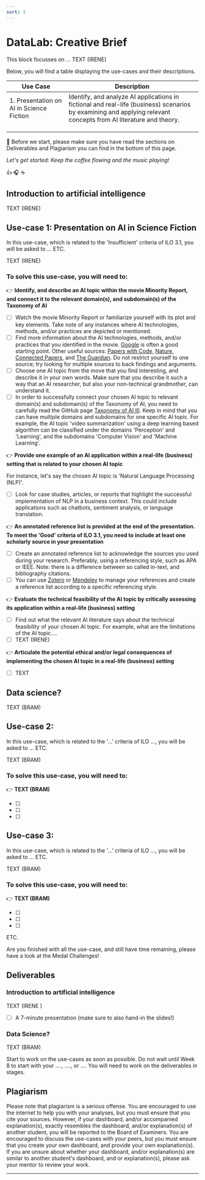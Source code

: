 ```yaml
---
sort: 1
---
```

# DataLab: Creative Brief

This block focusses on ... TEXT (IRENE)

Below, you will find a table displaying the use-cases and their descriptions.

| Use Case | Description |
| --- | --- |
| 1. Presentation on AI in Science Fiction | Identify, and analyze AI applications in fictional and real-life (business) scenarios by examining and applying relevant concepts from AI literature and theory. |
|  |  |
|  |  |
|  |  |

:bell: Before we start, please make sure you have read the sections on Deliverables and Plagiarism you can find in the bottom of this page.

*Let's get started: Keep the coffee flowing and the music playing!*

:thumbsup: :headphones: :coffee:

## Introduction to artificial intelligence

TEXT (IRENE)

## Use-case 1: Presentation on AI in Science Fiction

In this use-case, which is related to the 'Insufficient' criteria of ILO 3.1, you will be asked to ... ETC. 

TEXT (IRENE)

### To solve this use-case, you will need to:

:point_right: __Identify, and describe an AI topic within the movie Minority Report, and connect it to the relevant domain(s), and subdomain(s) of the Taxonomy of AI__

- [ ] Watch the movie Minority Report or familiarize yourself with its plot and key elements. Take note of any instances where AI technologies, methods, and/or practices are depicted or mentioned. 
- [ ] Find more information about the AI technologies, methods, and/or practices that you identified in the movie. [Google](https://www.google.com/) is often a good starting point. Other useful sources: [Papers with Code](https://paperswithcode.com/), [Nature](https://www.nature.com/), [Connected Papers](https://www.connectedpapers.com/), and [The Guardian](https://www.theguardian.com/international). Do not restrict yourself to one source; try looking for multiple sources to back findings and arguments.
- [ ] Choose one AI topic from the move that you find interesting, and describe it in your own words. Make sure that you describe it such a way that an AI researcher, but also your non-technical grandmother, can understand it.
- [ ] In order to successfully connect your chosen AI topic to relevant domain(s) and subdomain(s) of the Taxonomy of AI, you need to carefully read the GitHub page [Taxonomy of AI III](https://adsai.buas.nl/Study%20Content/Artificial%20Intelligence/Week3Day1.html). Keep in mind that you can have multiple domains and subdomains for one specific AI topic. For example, the AI topic 'video summarization' using a deep learning based algorithm can be classified under the domains 'Perception' and 'Learning', and the subdomains 'Computer Vision' and 'Machine Learning'.

:point_right: __Provide one example of an AI application within a real-life (business) setting that is related to your chosen AI topic__

For instance, let's say the chosen AI topic is 'Natural Language Processing (NLP)'. 

- [ ] Look for case studies, articles, or reports that highlight the successful implementation of NLP in a business context. This could include applications such as chatbots, sentiment analysis, or language translation. 

:point_right: __An annotated reference list is provided at the end of the presentation. To meet the 'Good' criteria of ILO 3.1, you need to include at least one scholarly source in your presentation__

- [ ] Create an annotated reference list to acknowledge the sources you used during your research. Preferably, using a referencing style, such as APA or IEEE. Note: there is a difference between so called in-text, and bibliography citations. 
- [ ] You can use [Zotero](https://www.zotero.org/) or [Mendeley](https://www.mendeley.com/) to manage your references and create a reference list according to a specific referencing style.

:point_right: __Evaluate the technical feasibility of the AI topic by critically assessing its application within a real-life (business) setting__

- [ ] Find out what the relevant AI literature says about the technical feasibility of your chosen AI topic. For example, what are the limitations of the AI topic....
- [ ] TEXT (IRENE)

:point_right: __Articulate the potential ethical and/or legal consequences of implementing the chosen AI topic in a real-life (business) setting__

- [ ] TEXT


## Data science?

TEXT (BRAM)

## Use-case 2: 

In this use-case, which is related to the '...' criteria of ILO ..., you will be asked to ... ETC. 

TEXT (BRAM)

### To solve this use-case, you will need to:

:point_right: __TEXT (BRAM)__


- [ ] 
- [ ] 
- [ ] 

## Use-case 3: 

In this use-case, which is related to the '...' criteria of ILO ..., you will be asked to ... ETC. 

TEXT (BRAM)

### To solve this use-case, you will need to:

:point_right: __TEXT (BRAM)__


- [ ] 
- [ ] 
- [ ] 

ETC. 

Are you finished with all the use-case, and still have time remaining, please have a look at the Medal Challenges! 

## Deliverables

### Introduction to artificial intelligence

TEXT (IRENE )

- [ ] A 7-minute presentation (make sure to also hand-in the slides!)

### Data Science?

TEXT (BRAM)

Start to work on the use-cases as soon as possible. Do not wait until Week 8 to start with your ...., ...., or .... You will need to work on the deliverables in stages.

## Plagiarism

Please note that plagiarism is a serious offense. You are encouraged to use the internet to help you with your analyses, but you must ensure that you cite your sources. However, if your dashboard, and/or accompanied explanation(s), exactly resembles the dashboard, and/or explanation(s) of another student, you will be reported to the Board of Examiners. You are encouraged to discuss the use-cases with your peers, but you must ensure that you create your own dashboard, and provide your own explanation(s). If you are unsure about whether your dashboard, and/or explanation(s) are similar to another student's dashboard, and or explanation(s), please ask your mentor to review your work. 

***

